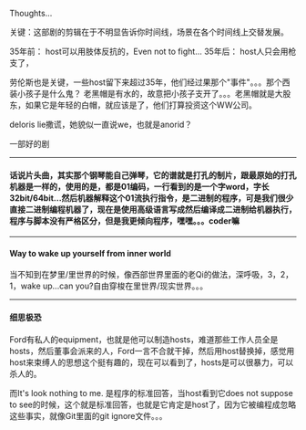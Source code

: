 Thoughts...

关键：这部剧的剪辑在于不明显告诉你时间线，场景在各个时间线上交替发展。

35年前： host可以用肢体反抗的，Even not to fight... 35年后： host人只会用枪支了，

劳伦斯也是关键，一些host留下来超过35年，他们经过果那个"事件"。。。那个西装小孩子是什么鬼？ 老黑帽是有水的，故意把小孩子支开了。。。老黑帽就是大股东，如果它是年轻的白帽，就应该是了，他们打算投资这个WW公司。

deloris lie撒谎，她貌似一直说we，也就是anorid？

一部好的剧

---
#### 话说片头曲，其实那个钢琴能自己弹琴，它的谱就是打孔的制片，跟最原始的打孔机器是一样的，使用的是，都是01编码，一行看到的是一个字word，字长32bit/64bit...然后机器解释这个01流执行指令，是二进制的程序，可是我们很少直接二进制编程机器了，现在是使用高级语言写成然后编译成二进制给机器执行，程序与脚本没有严格区分，但是我更倾向程序，嘿嘿。。。coder嘛

---
#### Way to wake up yourself from inner world
当不知到在梦里/里世界的时候，像西部世界里面的老Qi的做法，深呼吸，3，2，1，wake up...can you?自由穿梭在里世界/现实世界。。。

---
#### 细思极恐
Ford有私人的equipment，也就是他可以制造hosts，难道那些工作人员全是hosts，然后董事会派来的人，Ford一言不合就干掉，然后用host替换掉，感觉用host来束缚人的思想这个挺有趣的，现在可以看到了，hosts是可以很暴力，可以杀人的。

而It's look nothing to me. 是程序的标准回答，当host看到它does not suppose to see的时候，这个就是标准回答，也就是它肯定是host了，因为它被编程成忽略这些事实，就像Git里面的git ignore文件。。。